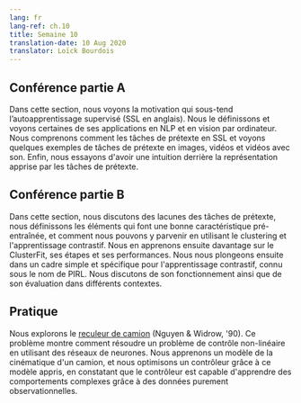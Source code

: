 ```yaml
---
lang: fr
lang-ref: ch.10
title: Semaine 10
translation-date: 10 Aug 2020
translator: Loïck Bourdois
---
```


<!--
## Lecture part A

In this section, we understand the motivation behind Self-Supervised Learning (SSL), define what it is and see some of its applications in NLP and Computer Vision. We understand how pretext tasks aid with SSL and see some example pretext tasks in images, videos and videos with sound. Finally, we try to get an intuition behind the representation learned by pretext tasks.
-->


## Conférence partie A

Dans cette section, nous voyons la motivation qui sous-tend l’autoapprentissage supervisé (SSL en anglais). Nous le définissons et voyons certaines de ses applications en NLP et en vision par ordinateur. Nous comprenons comment les tâches de prétexte en SSL et voyons quelques exemples de tâches de prétexte en images, vidéos et vidéos avec son. Enfin, nous essayons d'avoir une intuition derrière la représentation apprise par les tâches de prétexte.

<!--
## Lecture part B

In this section, we discuss the shortcomings of pretext tasks, define characteristics that make a good pretrained feature, and how we can achieve this using Clustering and Contrastive Learning. We then learn about ClusterFit, its steps and performance. We further dive into a specific simple framework for Contrastive Learning known as PIRL. We discuss its working as well as its evaluation in different contexts.
-->

## Conférence partie B

Dans cette section, nous discutons des lacunes des tâches de prétexte, nous définissons les éléments qui font une bonne caractéristique pré-entraînée, et comment nous pouvons y parvenir en utilisant le clustering et l'apprentissage contrastif. Nous en apprenons ensuite davantage sur le ClusterFit, ses étapes et ses performances. Nous nous plongeons ensuite dans un cadre simple et spécifique pour l'apprentissage contrastif, connu sous le nom de PIRL. Nous discutons de son fonctionnement ainsi que de son évaluation dans différents contextes.

<!--
## Practicum


During this week's practicum, we explore the [Truck Backer-Upper](http://neuro.bstu.by/ai/To-dom/My_research/Papers-2.1-done/RL-sparce-reward/9/Ref/truckbackerupper.pdf) (Nguyen & Widrow, '90).
This problem shows how to solve an non-linear control problem using neural networks.
We learn a model of a truck's kinematics, and optimize a controller through this learned model, finding that the controller is able to learn complex behaviors through purely observational data.
-->

## Pratique
Nous explorons le [reculeur de camion](http://neuro.bstu.by/ai/To-dom/My_research/Papers-2.1-done/RL-sparce-reward/9/Ref/truckbackerupper.pdf) (Nguyen & Widrow, '90).
Ce problème montre comment résoudre un problème de contrôle non-linéaire en utilisant des réseaux de neurones.
Nous apprenons un modèle de la cinématique d'un camion, et nous optimisons un contrôleur grâce à ce modèle appris, en constatant que le contrôleur est capable d'apprendre des comportements complexes grâce à des données purement observationnelles.





